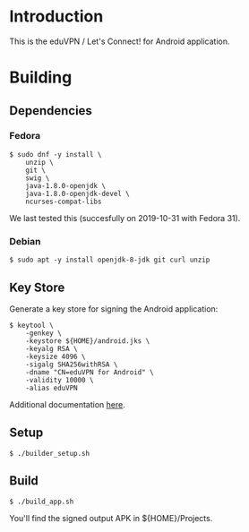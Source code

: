 # Introduction

This is the eduVPN / Let's Connect! for Android application.

# Building

## Dependencies

### Fedora

    $ sudo dnf -y install \
        unzip \
        git \
        swig \
        java-1.8.0-openjdk \
        java-1.8.0-openjdk-devel \
        ncurses-compat-libs

We last tested this (succesfully on 2019-10-31 with Fedora 31).

### Debian

    $ sudo apt -y install openjdk-8-jdk git curl unzip

## Key Store

Generate a key store for signing the Android application:

    $ keytool \
        -genkey \
        -keystore ${HOME}/android.jks \
        -keyalg RSA \
        -keysize 4096 \
        -sigalg SHA256withRSA \
        -dname "CN=eduVPN for Android" \
        -validity 10000 \
        -alias eduVPN

Additional documentation 
[here](https://developer.android.com/studio/publish/app-signing#signing-manually).

## Setup

    $ ./builder_setup.sh

## Build

    $ ./build_app.sh

You'll find the signed output APK in ${HOME}/Projects.
